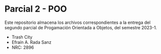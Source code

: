# Parcial 2 - POO
Este repositorio almacena los archivos correspondientes a la entrega del segundo parcial de Progamación Orientada a Objetos, del semestre 2023-1.

- Trash City
- Efraín A. Rada Sanz
- NRC: 2896

